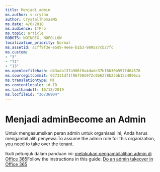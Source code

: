 ```yaml
---
title: Menjadi admin
ms.author: v-crytho
author: CrystalThomasMS
ms.date: 4/6/2018
ms.audience: ITPro
ms.topic: article
ROBOTS: NOINDEX, NOFOLLOW
localization_priority: Normal
ms.assetid: acff9f3e-e5d9-4eee-b1b3-9895a7cb27fc
ms.custom:
- "3"
- "71"
- "13"
ms.openlocfilehash: d43ada137a906f0a4dade37bf6b30b597fd64576
ms.sourcegitcommit: 037331d71f06750d972c0b6278b23bb15c4806ca
ms.translationtype: MT
ms.contentlocale: id-ID
ms.lasthandoff: 10/18/2019
ms.locfileid: "36736904"
---
```

# <a name="become-an-admin"></a><span data-ttu-id="d958f-102">Menjadi admin</span><span class="sxs-lookup"><span data-stu-id="d958f-102">Become an Admin</span></span>

<span data-ttu-id="d958f-103">Untuk mengasumsikan peran admin untuk organisasi ini, Anda harus mengambil alih penyewa.</span><span class="sxs-lookup"><span data-stu-id="d958f-103">To assume the admin role for this organization, you need to take over the tenant.</span></span>
  
<span data-ttu-id="d958f-104">Ikuti petunjuk dalam panduan ini: [melakukan pengambilalihan admin di Office 365](https://docs.microsoft.com/office365/admin/misc/become-the-admin)</span><span class="sxs-lookup"><span data-stu-id="d958f-104">Follow the instructions in this guide: [Do an admin takeover in Office 365](https://docs.microsoft.com/office365/admin/misc/become-the-admin)</span></span>